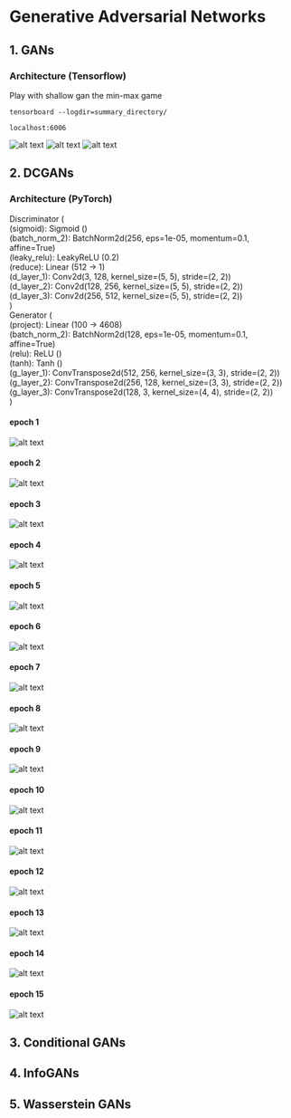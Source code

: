 # Generative Adversarial Networks

## 1. GANs 

### Architecture (Tensorflow)

Play with shallow gan the min-max game

``` tensorboard --logdir=summary_directory/ ```

``` localhost:6006 ```

![alt text](https://github.com/pjavia/GAN/blob/master/gan/graph.png)
![alt text](https://github.com/pjavia/GAN/blob/master/gan/Discriminator_loss.png)
![alt text](https://github.com/pjavia/GAN/blob/master/gan/Generator_loss.png)

## 2. DCGANs 

### Architecture (PyTorch)

Discriminator (<br>
  (sigmoid): Sigmoid ()<br>
  (batch_norm_2): BatchNorm2d(256, eps=1e-05, momentum=0.1, affine=True)<br>
  (leaky_relu): LeakyReLU (0.2)<br>
  (reduce): Linear (512 -> 1)<br>
  (d_layer_1): Conv2d(3, 128, kernel_size=(5, 5), stride=(2, 2))<br>
  (d_layer_2): Conv2d(128, 256, kernel_size=(5, 5), stride=(2, 2))<br>
  (d_layer_3): Conv2d(256, 512, kernel_size=(5, 5), stride=(2, 2))<br>
)<br>
Generator (<br>
  (project): Linear (100 -> 4608)<br>
  (batch_norm_2): BatchNorm2d(128, eps=1e-05, momentum=0.1, affine=True)<br>
  (relu): ReLU ()<br>
  (tanh): Tanh ()<br>
  (g_layer_1): ConvTranspose2d(512, 256, kernel_size=(3, 3), stride=(2, 2))<br>
  (g_layer_2): ConvTranspose2d(256, 128, kernel_size=(3, 3), stride=(2, 2))<br>
  (g_layer_3): ConvTranspose2d(128, 3, kernel_size=(4, 4), stride=(2, 2))<br>
)<br>


#### epoch 1
![alt text](https://github.com/pjavia/GAN/blob/master/dcgan/images/image_1.png)
#### epoch 2
![alt text](https://github.com/pjavia/GAN/blob/master/dcgan/images/image_2.png)
#### epoch 3
![alt text](https://github.com/pjavia/GAN/blob/master/dcgan/images/image_3.png)
#### epoch 4
![alt text](https://github.com/pjavia/GAN/blob/master/dcgan/images/image_4.png)
#### epoch 5
![alt text](https://github.com/pjavia/GAN/blob/master/dcgan/images/image_5.png)
#### epoch 6
![alt text](https://github.com/pjavia/GAN/blob/master/dcgan/images/image_6.png)
#### epoch 7
![alt text](https://github.com/pjavia/GAN/blob/master/dcgan/images/image_7.png)
#### epoch 8
![alt text](https://github.com/pjavia/GAN/blob/master/dcgan/images/image_8.png)
#### epoch 9
![alt text](https://github.com/pjavia/GAN/blob/master/dcgan/images/image_9.png)
#### epoch 10
![alt text](https://github.com/pjavia/GAN/blob/master/dcgan/images/image_10.png)
#### epoch 11
![alt text](https://github.com/pjavia/GAN/blob/master/dcgan/images/image_11.png)
#### epoch 12
![alt text](https://github.com/pjavia/GAN/blob/master/dcgan/images/image_12.png)
#### epoch 13
![alt text](https://github.com/pjavia/GAN/blob/master/dcgan/images/image_13.png)
#### epoch 14
![alt text](https://github.com/pjavia/GAN/blob/master/dcgan/images/image_14.png)
#### epoch 15
![alt text](https://github.com/pjavia/GAN/blob/master/dcgan/images/image_15.png)


## 3.  Conditional GANs
## 4.  InfoGANs
## 5.  Wasserstein GANs

